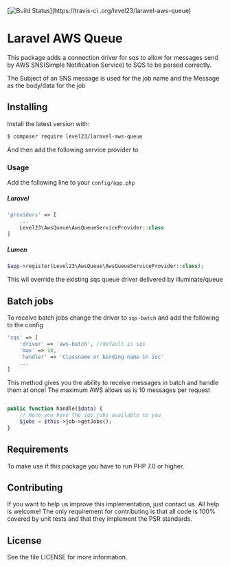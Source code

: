 [![Build Status](https://travis-ci.org/level23/laravel-aws-queue.svg?branch=master)](https://travis-ci
.org/level23/laravel-aws-queue)

# Laravel AWS Queue
This package adds a connection driver for sqs to allow for messages send by AWS SNS(Simple Notification Service) to 
SQS to be parsed correctly.

The Subject of an SNS message is used for the job name and the Message as the body/data for the job

## Installing

Install the latest version with:

```bash
$ composer require level23/laravel-aws-queue
```

And then add the following service provider to 

### Usage

Add the following line to your `config/app.php`

##### Laravel
```php
'providers' => [
    ...
    Level23\AwsQueue\AwsQueueServiceProvider::class
]
```

##### Lumen
```php
$app->register(Level23\AwsQueue\AwsQueueServiceProvider::class);
```

This wil override the existing sqs queue driver delivered by illuminate/queue

## Batch jobs

To receive batch jobs change the driver to `sqs-batch` and add the following to the config
```php
'sqs' => [
    'driver' => 'aws-batch', //default is sqs
    'max' => 10,
    'handler' => 'Classname or binding name in ioc'
    ...
]
```

This method gives you the ability to receive messages in batch and handle them at once!
The maximum AWS allows us is 10 messages per request

```php

public function handle($data) {
    // Here you have the sqs jobs available to you
    $jobs = $this->job->getJobs();
}

```

## Requirements

To make use if this package you have to run PHP 7.0 or higher.

## Contributing

If you want to help us improve this implementation, just contact us. All help is welcome!
The only requirement for contributing is that all code is 100% covered by unit tests and that they implement the 
PSR standards.

## License

See the file LICENSE for more information.